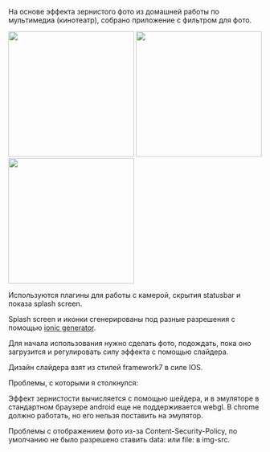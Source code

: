 На основе эффекта зернистого фото из домашней работы по мультимедиа (кинотеатр), собрано приложение с фильтром для фото.

<img src="https://pp.vk.me/c637119/v637119575/13fe/OPXItwOpNOw.jpg" width="250"/>
<img src="https://pp.vk.me/c637119/v637119575/13ea/KcIFCRAbQxM.jpg" width="250"/>
<img src="https://pp.vk.me/c637119/v637119575/13f4/gLAsIbP5UI0.jpg" width="250"/>

Используются плагины для работы с камерой, скрытия statusbar и показа splash screen.

Splash screen и иконки сгенерированы под разные разрешения с помощью [ionic generator](http://ionicframework.com/docs/cli/icon-splashscreen.html).

Для начала использования нужно сделать фото, подождать, пока оно загрузится и регулировать силу эффекта с помощью слайдера.

Дизайн слайдера взят из стилей framework7 в силе IOS.

Проблемы,  с которыми я столкнулся:

Эффект зернистости вычисляется с помощью шейдера, и в эмуляторе в стандартном браузере android еще не поддерживается webgl. В chrome должно работать, но его нельзя поставить на эмулятор.

Проблемы с отображением фото из-за Content-Security-Policy, по умолчанию не было разрешено ставить data: или file: в img-src.